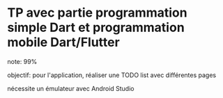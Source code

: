 # TP avec partie programmation simple Dart et programmation mobile Dart/Flutter

note: 99%

objectif: pour l'application, réaliser une TODO list avec différentes pages

nécessite un émulateur avec Android Studio
